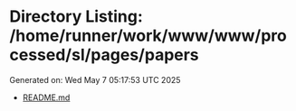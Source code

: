 # Directory Listing: /home/runner/work/www/www/processed/sl/pages/papers
Generated on: Wed May  7 05:17:53 UTC 2025

- [README.md](README.md)
